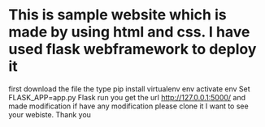# This is sample website which is made by using html and css. I have used flask webframework to deploy it 
first download the file 
the type pip install virtualenv env
activate env
Set FLASK_APP=app.py
Flask run
you get the url http://127.0.0.1:5000/ and made modification 
if have any modification please clone it 
I want to see your webiste. Thank you
